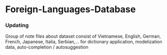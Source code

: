 # Foreign-Languages-Database
### Updating
Group of note files about dataset consist of Vietnamese, English, German, French, Japanese, Italia, Serbian,... for dictionary application, modelization data, auto-completion / autosuggestion
